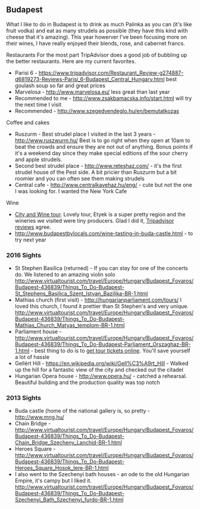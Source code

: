 ## Budapest

What I like to do in Budapest is to drink as much Palinka as you can (it's like fruit vodka) and eat as many strudels as possible (they have this kind with cheese that it's amazing). This year howerver I've been focusing more on their wines, I have really enjoyed their blends, rose, and cabernet francs.

Restaurants
For the most part TripAdvisor does a good job of bubbling up the better restaurants. Here are my current favorites.
* Parisi 6 - https://www.tripadvisor.com/Restaurant_Review-g274887-d6819273-Reviews-Parisi_6-Budapest_Central_Hungary.html best goulash soup so far and great prices
* Marvelosa - http://www.marvelosa.eu/ less great than last year
* Recommended to me - http://www.zsakbamacska.info/start.html will try the next time I visit
* Recommended - http://www.szegedvendeglo.hu/en/bemutatkozas

Coffee and cakes
* Ruszurm - Best strudel place I visited in the last 3 years - http://www.ruszwurm.hu/ Best is to go right when they open at 10am to beat the crowds and ensure they are not out of anything. Bonus points if it's a weekend day since they make special editions of the sour cherry and apple strudels.
* Second best strudel place -  http://www.reteshaz.com/ - it's the first strudel house of the Pest side. A bit pricier than Ruszurm but a bit roomier and you can often see them making strudels
* Central cafe - http://www.centralkavehaz.hu/eng/ - cute but not the one I was looking for. I wanted the New York Cafe

Wine
* [City and Wine tour](http://cityandwine.hu/en). Lovely tour, Etyek is a super pretty region and the wineries we visited were tiny producers. Glad I did it, [Tripadvisor reviews](https://www.tripadvisor.com/Attraction_Review-g274887-d3548341-Reviews-City_and_Wine_Tours-Budapest_Central_Hungary.html) agree.
* http://www.budapestbylocals.com/wine-tasting-in-buda-castle.html - to try next year


### 2016 Sights
* St Stephen Basilica (returned) - If you can stay for one of the concerts do. We listened to an amazing violin solo http://www.virtualtourist.com/travel/Europe/Hungary/Budapest_Fovaros/Budapest-436839/Things_To_Do-Budapest-St_Stephens_Basilica_Szent_Istvan_Bazilika-BR-1.html
* Mathias church (first visit) - http://hungarianparliament.com/tours/ I loved this church, I found it prettier than St Stephen's and very unique. http://www.virtualtourist.com/travel/Europe/Hungary/Budapest_Fovaros/Budapest-436839/Things_To_Do-Budapest-Mathias_Church_Matyas_templom-BR-1.html
* Parliament house - http://www.virtualtourist.com/travel/Europe/Hungary/Budapest_Fovaros/Budapest-436839/Things_To_Do-Budapest-Parliament_Orszaghaz-BR-1.html - best thing to do is to [get tour tickets online](http://hungarianparliament.com/tours/). You'll save yourself a lot of hassle
* Gellért Hill - https://en.wikipedia.org/wiki/Gell%C3%A9rt_Hill - Walked up the hill for a fantastic view of the city and checked out the citadel
* Hungarian Opera house - http://www.opera.hu/ - catched a rehearsal. Beautiful building and the production quality was top notch

### 2013 Sights
* Buda castle (home of the national gallery is, so pretty - http://www.mng.hu/
* Chain Bridge - http://www.virtualtourist.com/travel/Europe/Hungary/Budapest_Fovaros/Budapest-436839/Things_To_Do-Budapest-Chain_Bridge_Szecheny_Lanchid-BR-1.html
* Heroes Square - http://www.virtualtourist.com/travel/Europe/Hungary/Budapest_Fovaros/Budapest-436839/Things_To_Do-Budapest-Heroes_Square_Hosok_tere-BR-1.html
* I also went to the Szechenyi bath houses - an ode to the old Hungarian Empire, it's campy but I liked it.  http://www.virtualtourist.com/travel/Europe/Hungary/Budapest_Fovaros/Budapest-436839/Things_To_Do-Budapest-Szechenyi_Bath_Szechenyi_furdo-BR-1.html

